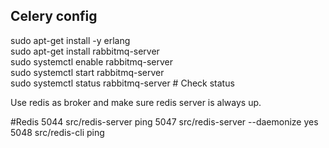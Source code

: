 ## Celery config

sudo apt-get install -y erlang  
sudo apt-get install rabbitmq-server  
sudo systemctl enable rabbitmq-server  
sudo systemctl start rabbitmq-server  
sudo systemctl status rabbitmq-server # Check status  

Use redis as broker and make sure redis server is always up. 


#Redis 
 5044  src/redis-server ping
 5047  src/redis-server --daemonize yes
 5048  src/redis-cli ping


